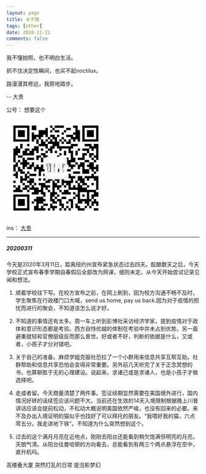 ```yaml
---
layout: page
title: 关于我
tags: [other]
date: 2018-11-21
comments: false
---
```

    
我不懂拍照，也不明白生活。

抓不住决定性瞬间，也买不起noctilux。

路漫漫其修远，我原地踏步。

-- 大贵

公号： 想要这个

![](/assets/img/qr.jpg)

ins： [大贵](https://www.instagram.com/doiquy77/)

---

##### 20200311

今天是2020年3月11日，距离纽约州宣布紧急状态过去四天。酝酿数天之后，今天学校正式宣布春季学期自春假后全部改为网课，细则未定。从今天开始尝试记录见闻和想法。

1. 顺着学校往下写。在校方宣布之前，在网上刷到，因为校方沟通不畅不及时，学生聚焦在行政楼门口大喊，send us home, pay us back.因为对于疫情的担忧而进行的聚会，不知道该怎么说才好。

2. 不知道的事情还有太多。周一车上听到彭博社采访经济学家，提到疫情对于政体和意识形态都是考验。西方自恃优越的体制在考验中并未占到优势。另一面避重就轻和官僚层级反而那么普世。好或者不好，判断的依据是什么，又或者，小孩子才分对错吧。

3. 关于自己的准备。麻烦学姐克服社恐拉了一个小群用来信息共享互帮互助。社群帮助和信息共享恐怕会变得非常重要。另外前几天听完了关于正念冥想的书，也算聊胜于无的心理建设。说起来，求诸己或是求诸人，也是小孩子才做选择吧。

4. 走或者留。今天商量清楚了两件事。签证续期显然需要在美国境外进行，国内情况好转的话续签应该问题不大。当前还在生效的14天入境限制根据晚上川普讲话应该会提前松动，不松动大概说明美国依然严峻，也没有回来的必要。来不及办出入境证明的猫似乎也找好了可以拜托的朋友。“我喂好我的猫，六点零五分。我走进地下铁”。不知道为什么突然想到这个。

5. 过去的这个满月月亮在近地点，刚刚去阳台还能看到稍欠饱满但明亮的月亮，天朗气清。从阳台往曼哈顿的方向看去，总能看到有两三个两点悬浮在空中，直升机吗。

高楼叠大厦
突然打乱的日常
是泡影梦幻